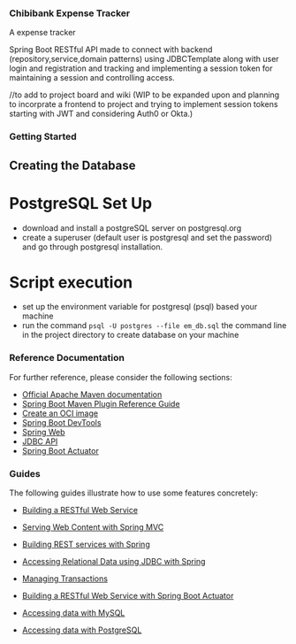 ### Chibibank Expense Tracker 

A expense tracker 

Spring Boot RESTful API made to connect with backend (repository,service,domain patterns) using JDBCTemplate along with user login and registration and tracking and implementing a session token for maintaining a session and controlling access. 

//to add to project board and wiki
(WIP to be expanded upon and planning to incorprate a frontend to project and trying to implement session tokens starting with JWT and considering Auth0 or Okta.)

### Getting Started
## Creating the Database

# PostgreSQL Set Up  
- download and install a postgreSQL server on postgresql.org
- create a superuser (default user is postgresql and set the password) and go through postgresql installation.

# Script execution
- set up the environment variable for postgresql (psql) based your machine
- run the command  ```psql -U postgres --file em_db.sql``` the command line in the project directory to create database on your machine

### Reference Documentation
For further reference, please consider the following sections:

* [Official Apache Maven documentation](https://maven.apache.org/guides/index.html)
* [Spring Boot Maven Plugin Reference Guide](https://docs.spring.io/spring-boot/docs/2.3.3.RELEASE/maven-plugin/reference/html/)
* [Create an OCI image](https://docs.spring.io/spring-boot/docs/2.3.3.RELEASE/maven-plugin/reference/html/#build-image)
* [Spring Boot DevTools](https://docs.spring.io/spring-boot/docs/2.3.3.RELEASE/reference/htmlsingle/#using-boot-devtools)
* [Spring Web](https://docs.spring.io/spring-boot/docs/2.3.3.RELEASE/reference/htmlsingle/#boot-features-developing-web-applications)
* [JDBC API](https://docs.spring.io/spring-boot/docs/2.3.3.RELEASE/reference/htmlsingle/#boot-features-sql)
* [Spring Boot Actuator](https://docs.spring.io/spring-boot/docs/2.3.3.RELEASE/reference/htmlsingle/#production-ready)



### Guides
The following guides illustrate how to use some features concretely:

* [Building a RESTful Web Service](https://spring.io/guides/gs/rest-service/)
* [Serving Web Content with Spring MVC](https://spring.io/guides/gs/serving-web-content/)
* [Building REST services with Spring](https://spring.io/guides/tutorials/bookmarks/)
* [Accessing Relational Data using JDBC with Spring](https://spring.io/guides/gs/relational-data-access/)
* [Managing Transactions](https://spring.io/guides/gs/managing-transactions/)
* [Building a RESTful Web Service with Spring Boot Actuator](https://spring.io/guides/gs/actuator-service/)
* [Accessing data with MySQL](https://spring.io/guides/gs/accessing-data-mysql/)

* [Accessing data with PostgreSQL](https://spring.io/guides/gs/accessing-data-postgresql/)
